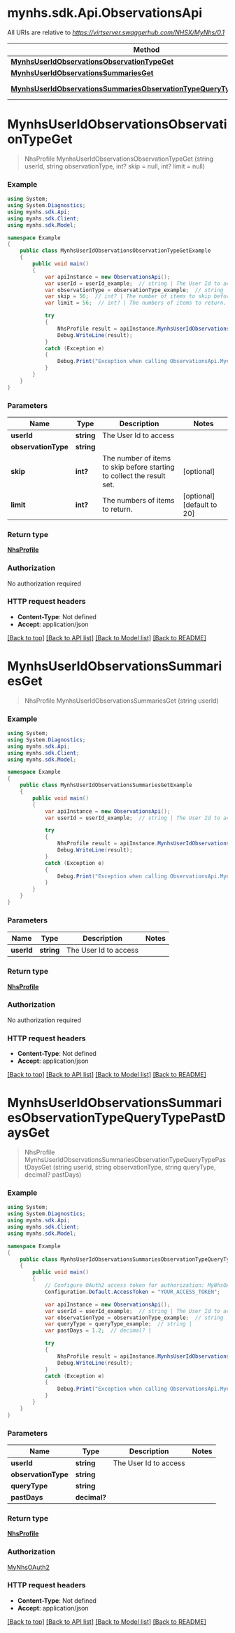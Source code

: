 # mynhs.sdk.Api.ObservationsApi

All URIs are relative to *https://virtserver.swaggerhub.com/NHSX/MyNhs/0.1*

Method | HTTP request | Description
------------- | ------------- | -------------
[**MynhsUserIdObservationsObservationTypeGet**](ObservationsApi.md#mynhsuseridobservationsobservationtypeget) | **GET** /mynhs/{userId}/observations/{observationType} | 
[**MynhsUserIdObservationsSummariesGet**](ObservationsApi.md#mynhsuseridobservationssummariesget) | **GET** /mynhs/{userId}/observations/summaries | 
[**MynhsUserIdObservationsSummariesObservationTypeQueryTypePastDaysGet**](ObservationsApi.md#mynhsuseridobservationssummariesobservationtypequerytypepastdaysget) | **GET** /mynhs/{userId}/observations/summaries/{observationType}/{queryType}/{pastDays} | 

<a name="mynhsuseridobservationsobservationtypeget"></a>
# **MynhsUserIdObservationsObservationTypeGet**
> NhsProfile MynhsUserIdObservationsObservationTypeGet (string userId, string observationType, int? skip = null, int? limit = null)



### Example
```csharp
using System;
using System.Diagnostics;
using mynhs.sdk.Api;
using mynhs.sdk.Client;
using mynhs.sdk.Model;

namespace Example
{
    public class MynhsUserIdObservationsObservationTypeGetExample
    {
        public void main()
        {
            var apiInstance = new ObservationsApi();
            var userId = userId_example;  // string | The User Id to access
            var observationType = observationType_example;  // string | 
            var skip = 56;  // int? | The number of items to skip before starting to collect the result set. (optional) 
            var limit = 56;  // int? | The numbers of items to return. (optional)  (default to 20)

            try
            {
                NhsProfile result = apiInstance.MynhsUserIdObservationsObservationTypeGet(userId, observationType, skip, limit);
                Debug.WriteLine(result);
            }
            catch (Exception e)
            {
                Debug.Print("Exception when calling ObservationsApi.MynhsUserIdObservationsObservationTypeGet: " + e.Message );
            }
        }
    }
}
```

### Parameters

Name | Type | Description  | Notes
------------- | ------------- | ------------- | -------------
 **userId** | **string**| The User Id to access | 
 **observationType** | **string**|  | 
 **skip** | **int?**| The number of items to skip before starting to collect the result set. | [optional] 
 **limit** | **int?**| The numbers of items to return. | [optional] [default to 20]

### Return type

[**NhsProfile**](NhsProfile.md)

### Authorization

No authorization required

### HTTP request headers

 - **Content-Type**: Not defined
 - **Accept**: application/json

[[Back to top]](#) [[Back to API list]](../README.md#documentation-for-api-endpoints) [[Back to Model list]](../README.md#documentation-for-models) [[Back to README]](../README.md)
<a name="mynhsuseridobservationssummariesget"></a>
# **MynhsUserIdObservationsSummariesGet**
> NhsProfile MynhsUserIdObservationsSummariesGet (string userId)



### Example
```csharp
using System;
using System.Diagnostics;
using mynhs.sdk.Api;
using mynhs.sdk.Client;
using mynhs.sdk.Model;

namespace Example
{
    public class MynhsUserIdObservationsSummariesGetExample
    {
        public void main()
        {
            var apiInstance = new ObservationsApi();
            var userId = userId_example;  // string | The User Id to access

            try
            {
                NhsProfile result = apiInstance.MynhsUserIdObservationsSummariesGet(userId);
                Debug.WriteLine(result);
            }
            catch (Exception e)
            {
                Debug.Print("Exception when calling ObservationsApi.MynhsUserIdObservationsSummariesGet: " + e.Message );
            }
        }
    }
}
```

### Parameters

Name | Type | Description  | Notes
------------- | ------------- | ------------- | -------------
 **userId** | **string**| The User Id to access | 

### Return type

[**NhsProfile**](NhsProfile.md)

### Authorization

No authorization required

### HTTP request headers

 - **Content-Type**: Not defined
 - **Accept**: application/json

[[Back to top]](#) [[Back to API list]](../README.md#documentation-for-api-endpoints) [[Back to Model list]](../README.md#documentation-for-models) [[Back to README]](../README.md)
<a name="mynhsuseridobservationssummariesobservationtypequerytypepastdaysget"></a>
# **MynhsUserIdObservationsSummariesObservationTypeQueryTypePastDaysGet**
> NhsProfile MynhsUserIdObservationsSummariesObservationTypeQueryTypePastDaysGet (string userId, string observationType, string queryType, decimal? pastDays)



### Example
```csharp
using System;
using System.Diagnostics;
using mynhs.sdk.Api;
using mynhs.sdk.Client;
using mynhs.sdk.Model;

namespace Example
{
    public class MynhsUserIdObservationsSummariesObservationTypeQueryTypePastDaysGetExample
    {
        public void main()
        {
            // Configure OAuth2 access token for authorization: MyNhsOAuth2
            Configuration.Default.AccessToken = "YOUR_ACCESS_TOKEN";

            var apiInstance = new ObservationsApi();
            var userId = userId_example;  // string | The User Id to access
            var observationType = observationType_example;  // string | 
            var queryType = queryType_example;  // string | 
            var pastDays = 1.2;  // decimal? | 

            try
            {
                NhsProfile result = apiInstance.MynhsUserIdObservationsSummariesObservationTypeQueryTypePastDaysGet(userId, observationType, queryType, pastDays);
                Debug.WriteLine(result);
            }
            catch (Exception e)
            {
                Debug.Print("Exception when calling ObservationsApi.MynhsUserIdObservationsSummariesObservationTypeQueryTypePastDaysGet: " + e.Message );
            }
        }
    }
}
```

### Parameters

Name | Type | Description  | Notes
------------- | ------------- | ------------- | -------------
 **userId** | **string**| The User Id to access | 
 **observationType** | **string**|  | 
 **queryType** | **string**|  | 
 **pastDays** | **decimal?**|  | 

### Return type

[**NhsProfile**](NhsProfile.md)

### Authorization

[MyNhsOAuth2](../README.md#MyNhsOAuth2)

### HTTP request headers

 - **Content-Type**: Not defined
 - **Accept**: application/json

[[Back to top]](#) [[Back to API list]](../README.md#documentation-for-api-endpoints) [[Back to Model list]](../README.md#documentation-for-models) [[Back to README]](../README.md)

